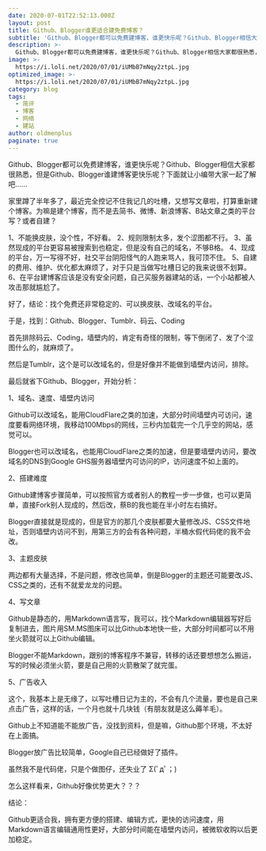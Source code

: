 ```yaml
---
date: 2020-07-01T22:52:13.000Z
layout: post
title: Github、Blogger谁更适合建免费博客？
subtitle: 'Github、Blogger都可以免费建博客，谁更快乐呢？Github、Blogger相信大家都很熟悉，但是Github、Blogger谁建博客更快乐呢？下面就让小编带大家一起了解吧......'
description: >-
  Github、Blogger都可以免费建博客，谁更快乐呢？Github、Blogger相信大家都很熟悉，但是Github、Blogger谁建博客更快乐呢？下面就让小编带大家一起了解吧......
image: >-
  https://i.loli.net/2020/07/01/iUMbB7mNqy2ztpL.jpg
optimized_image: >-
  https://i.loli.net/2020/07/01/iUMbB7mNqy2ztpL.jpg
category: blog
tags:
  - 简评
  - 博客
  - 网络
  - 建站
author: oldmenplus
paginate: true
---
```

Github、Blogger都可以免费建博客，谁更快乐呢？Github、Blogger相信大家都很熟悉，但是Github、Blogger谁建博客更快乐呢？下面就让小编带大家一起了解吧......

家里蹲了半年多了，最近完全控记不住我记几的吐槽，又想写文章啦，打算重新建个博客。为嘛是建个博客，而不是去简书、微博、新浪博客、B站文章之类的平台写？或者自建？

1、不能换皮肤，没个性，不好看。
2、规则限制太多，发个涩图都不行。
3、虽然现成的平台更容易被搜索到也稳定，但是没有自己的域名，不够B格。
4、现成的平台，万一写得不好，社交平台阴阳怪气的人跑来骂人，我可顶不住。
5、自建的费用、维护、优化都太麻烦了，对于只是当做写吐槽日记的我来说很不划算。
6、在平台建博客应该是没有安全问题，自己买服务器建站的话，一个小站都被人攻击那就尴尬了。

好了，结论：找个免费还非常稳定的、可以换皮肤、改域名的平台。

于是，找到：Github、Blogger、Tumblr、码云、Coding

首先排除码云、Coding，墙壁内的，肯定有奇怪的限制，等下倒闭了、发了个涩图什么的，就麻烦了。

然后是Tumblr，这个是可以改域名的，但是好像并不能做到墙壁内访问，排除。

最后就省下Github、Blogger，开始分析：


1、域名、速度、墙壁内访问

Github可以改域名，能用CloudFlare之类的加速，大部分时间墙壁内可访问，速度要看网络环境，我移动100Mbps的网线，三秒内加载完一个几乎空的网站，感觉可以。

Blogger也可以改域名，也能用CloudFlare之类的加速，但是要墙壁内访问，要改域名的DNS到Google GHS服务器墙壁内可访问的IP，访问速度不如上面的。

2、搭建难度

Github建博客步骤简单，可以按照官方或者别人的教程一步一步做，也可以更简单，直接Fork别人现成的，然后改，蔡B的我也能在半小时左右搞好。

Blogger直接就是现成的，但是官方的那几个皮肤都要大量修改JS、CSS文件地址，否则墙壁内访问不到，用第三方的会有各种问题，半桶水假代码佬的我不会改。

3、主题皮肤

两边都有大量选择，不是问题，修改也简单，倒是Blogger的主题还可能要改JS、CSS之类的，还有不就爱龙龙的问题。

4、写文章

Github是静态的，用Markdown语言写，我可以，找个Markdown编辑器写好后复制进去，图片用SM.MS图床可以比Github本地快一些，大部分时间都可以不用坐火箭就可以上Github编辑。

Blogger不能Markdown，跟别的博客程序不兼容，转移的话还要想想怎么搬运，写的时候必须坐火箭，要是自己用的火箭散架了就完蛋。

5、广告收入

这个，我基本上是无缘了，以写吐槽日记为主的，不会有几个流量，要也是自己来点击广告，这样的话，一个月也就十几块钱（有朋友就是这么薅羊毛）。

Github上不知道能不能放广告，没找到资料，但是嘛，Github那个环境，不太好在上面搞。

Blogger放广告比较简单，Google自己已经做好了插件。


虽然我不是代码佬，只是个做图仔，还失业了   Σ(ﾟдﾟ；)

怎么这样看来，Github好像优势更大？？？

结论：

Github更适合我，拥有更方便的搭建、编辑方式，更快的访问速度，用Markdown语言编辑通用性更好，大部分时间能在墙壁内访问，被微软收购以后更加稳定。